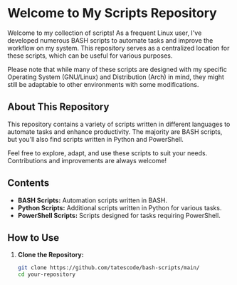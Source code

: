 # Welcome to My Scripts Repository

Welcome to my collection of scripts! As a frequent Linux user, I've developed numerous BASH scripts to automate tasks and improve the workflow on my system. This repository serves as a centralized location for these scripts, which can be useful for various purposes.

Please note that while many of these scripts are designed with my specific Operating System (GNU/Linux) and Distribution (Arch) in mind, they might still be adaptable to other environments with some modifications.

## About This Repository

This repository contains a variety of scripts written in different languages to automate tasks and enhance productivity. The majority are BASH scripts, but you'll also find scripts written in Python and PowerShell. 

Feel free to explore, adapt, and use these scripts to suit your needs. Contributions and improvements are always welcome!

## Contents

- **BASH Scripts:** Automation scripts written in BASH.
- **Python Scripts:** Additional scripts written in Python for various tasks.
- **PowerShell Scripts:** Scripts designed for tasks requiring PowerShell.

## How to Use

1. **Clone the Repository:**
   ```bash
   git clone https://github.com/tatescode/bash-scripts/main/
   cd your-repository

